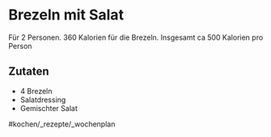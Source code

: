 # Brezeln mit Salat
Für 2 Personen. 360 Kalorien für die Brezeln. Insgesamt ca 500 Kalorien pro Person

## Zutaten
- 4 Brezeln
- Salatdressing
- Gemischter Salat

#kochen/_rezepte/_wochenplan